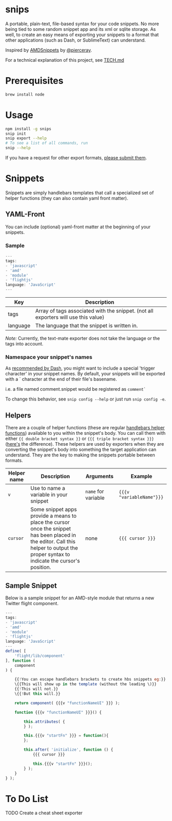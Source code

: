 snips
=====

A portable, plain-text, file-based syntax for your code snippets. No more being tied to some random snippet app and its xml or sqlite storage. As well, to create an easy means of exporting your snippets to a format that other applications (such as Dash, or SublimeText) can understand.

Inspired by [AMDSnippets](https://github.com/pierceray/AMDsnippets/) by [@pierceray](https://github.com/pierceray/).

For a technical explanation of this project, see [TECH.md](TECH.md)

# Prerequisites

```bash
brew install node
```

# Usage

```bash
npm install -g snips
snip init
snip export --help
# To see a list of all commands, run
snip --help
```

If you have a request for other export formats, [please submit them](https://github.com/lzilioli/portable-snippets/issues).

# Snippets

Snippets are simply handlebars templates that call a specialized set of helper functions (they can also contain yaml front matter).

## YAML-Front

You can include (optional) yaml-front matter at the beginning of your snippets.

### Sample

```javascript
---
tags:
- 'javascript'
- 'amd'
- 'module'
- 'flightjs'
language: 'JavaScript'
---
```


| Key | Description |
| ----- | ------ |
| tags | Array of tags associated with the snippet. (not all exporters will use this value) |
| language | The language that the snippet is written in. |

*Note:* Currently, the text-mate exporter does not take the language or the tags into account.

### Namespace your snippet's names

As [recommended by Dash](http://kapeli.com/guide/guide.html#snippetTips), you might want to include a special 'trigger character' in your snippet names. By default, your snippets will be exported with a ` character at the end of their file's basename.

i.e. a file named comment.snippet would be registered as <code>comment`</code>

To change this behavior, see `snip config --help` or just run `snip config -e`.

## Helpers

There are a couple of helper functions (these are regular [handlebars helper functions](http://handlebarsjs.com/#helpers)) available to you within the snippet's body. You can call them with either `{{ double bracket syntax }}` or `{{{ triple bracket syntax }}}` ([here's](http://handlebarsjs.com/#html-escaping) the difference). These helpers are used by exporters when they are converting the snippet's body into something the target application can understand. They are the key to making the snippets portable between formats.

| Helper name | Description | Arguments | Example |
| ----------- | ----------- | --------- | ------- |
| `v` | Use to name a variable in your snippet | `name` for variable | `{{{v "variableName"}}}` |
| `cursor` | Some snippet apps provide a means to place the cursor once the snippet has been placed in the editor. Call this helper to output the proper syntax to indicate the cursor's position. | none | `{{{ cursor }}}` |

## Sample Snippet

Below is a sample snippet for an AMD-style module that returns a new Twitter flight component.

```javascript
---
tags:
- 'javascript'
- 'amd'
- 'module'
- 'flightjs'
language: 'JavaScript'
---
define( [
    'flight/lib/component'
], function (
    component
) {

    {{!You can escape handlebars brackets to create hbs snippets eg:}}
    \{{This will show up in the template (without the leading \)}}
    {{!This will not.}}
    \{{!But this will.}}

    return component( {{{v "functionNameUI" }}} );

    function {{{v "functionNameUI" }}}() {

        this.attributes( {
        } );

        this.{{{v "startFn" }}} = function(){
        };

        this.after( 'initialize', function () {
            {{{ cursor }}}

            this.{{{v "startFn" }}}();
        } );
    }
} );
```

# To Do List

TODO Create a cheat sheet exporter
